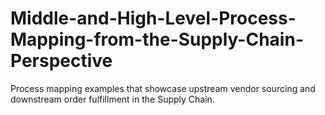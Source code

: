 # Middle-and-High-Level-Process-Mapping-from-the-Supply-Chain-Perspective
Process mapping examples that showcase upstream vendor sourcing and downstream order fulfillment in the Supply Chain. 
